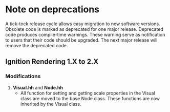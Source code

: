 # Note on deprecations
A tick-tock release cycle allows easy migration to new software versions.
Obsolete code is marked as deprecated for one major release.
Deprecated code produces compile-time warnings. These warning serve as
notification to users that their code should be upgraded. The next major
release will remove the deprecated code.

## Ignition Rendering 1.X to 2.X

### Modifications

1. **Visual.hh** and **Node.hh**
    + All function for setting and getting scale properties in the Visual class
      are moved to the base Node class. These functions are now inherited by
      the Visual class.
